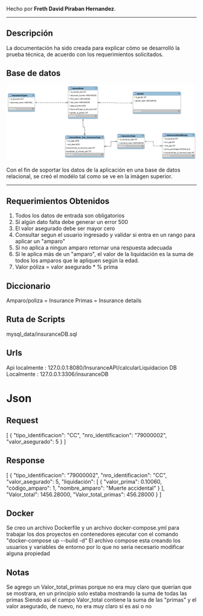Hecho por **Freth David Piraban Hernandez**.

--- 

## Descripción

La documentación ha sido creada para explicar cómo se desarrolló la prueba técnica, de acuerdo con los requerimientos
solicitados.

## Base de datos
![Diagram.png](mysql_data%2FDiagram.png)

Con el fin de soportar los datos de la aplicación en una base de datos relacional, se creó el modélo tal como se ve en
la imágen superior.

---
## Requerimientos Obtenidos

1. Todos los datos de entrada son obligatorios
2. Si algún dato falta debe generar un error 500
3. El valor asegurado debe ser mayor cero
4. Consultar segun el usuario ingresado y validar si entra en un rango para aplicar un "amparo" 
5. Si no aplica a ningun amparo retornar una respuesta adecuada
6. Si le aplica más de un "amparo", el valor de la liquidación es la suma de todos los amparos que le apliquen según la edad.
7. Valor póliza = valor asegurado * % prima

## Diccionario
Amparo/poliza = Insurance
Primas = Insurance details

## Ruta de Scripts
mysql_data/insuranceDB.sql

## Urls
Api localmente : 127.0.0.1:8080/InsuranceAPI/calcularLiquidacion
DB Localmente : 127.0.0.1:3306/insuranceDB

# Json  
## Request  
[
{
"tipo_identificacion": "CC",
"nro_identificacion": "79000002",
"valor_asegurado": 5
}
]

## Response  
[
{
"tipo_identificacion": "79000002",
"nro_identificacion": "CC",
"valor_asegurado": 5,
"liquidación": [
{
"valor_prima": 0.10060,
"código_amparo": 1,
"nombre_amparo": "Muerte accidental"
}
],
"Valor_total": 1456.28000,
"Valor_total_primas": 456.28000
}
]

## Docker
Se creo un archivo Dockerfile y un archivo docker-compose.yml para trabajar los dos proyectos en contenedores
ejecutar con el comando "docker-compose up --build -d"
El archivo compose esta creando los usuarios y variables de entorno por lo que no seria necesario modificar alguna propiedad

## Notas
Se agrego un Valor_total_primas porque no era muy claro que querian que se mostrara, en un principio solo estaba mostrando la suma de todas las primas
Siendo asi el campo Valor_total contiene la suma de las "primas" y el valor asegurado, de nuevo, no era muy claro si es asi o no
